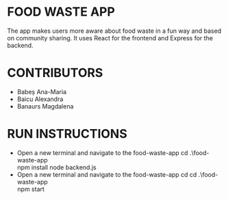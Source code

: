 # FOOD WASTE APP
The app makes users more aware about food waste in a fun way and based on community sharing. It uses React for the frontend and Express for the backend.

# CONTRIBUTORS
 - Babeș Ana-Maria
 - Baicu Alexandra
 - Banaurs Magdalena

# RUN INSTRUCTIONS
 - Open a new terminal and navigate to the food-waste-app
   cd .\food-waste-app\
   npm install
   node backend.js
 - Open a new terminal and navigate to the food-waste-app
   cd cd .\food-waste-app\
   npm start
